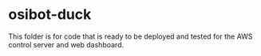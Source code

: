 # osibot-duck

This folder is for code that is ready to be deployed and tested for the AWS control server and web dashboard.